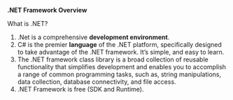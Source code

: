 ﻿**.NET Framework Overview**

What is .NET?

1. .Net is a comprehensive **development environment**.
2. C# is the premier **language** of the .NET platform, specifically designed to take advantage of the .NET framework. It’s simple, and easy to learn.
3. The .NET framework class library is a broad collection of reusable functionality that simplifies development and enables you to accomplish a range of common programming tasks, such as, string manipulations, data collection, database connectivity, and file access.
4. .NET Framework is free (SDK and Runtime).
